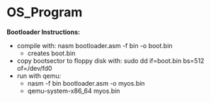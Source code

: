 # OS_Program

**Bootloader Instructions:**

- compile with: nasm bootloader.asm -f bin -o boot.bin
	- creates boot.bin
- copy bootsector to floppy disk with: sudo dd if=boot.bin bs=512 of=/dev/fd0
- run with qemu: 
	- nasm -f bin bootloader.asm -o myos.bin
	- qemu-system-x86_64 myos.bin